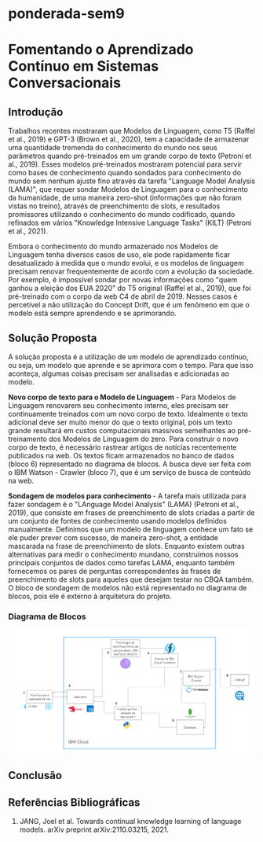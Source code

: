 # ponderada-sem9

# Fomentando o Aprendizado Contínuo em Sistemas Conversacionais

## Introdução

Trabalhos recentes mostraram que Modelos de Linguagem, como T5 (Raffel et al., 2019) e GPT-3 (Brown et al., 2020), tem a capacidade de armazenar uma quantidade tremenda do conhecimento do mundo nos seus parâmetros quando pré-treinados em um grande corpo de texto (Petroni et al., 2019). Esses modelos pré-treinados mostraram potencial para servir como bases de conhecimento quando sondados para conhecimento do mundo sem nenhum ajuste fino através da tarefa "Language Model Analysis (LAMA)", que requer sondar Modelos de Linguagem para o conhecimento da humanidade, de uma maneira zero-shot (informações que não foram vistas no treino), através de preenchimento de slots, e resultados promissores utilizando o conhecimento do mundo codificado, quando refinados em vários "Knowledge Intensive Language Tasks" (KILT) (Petroni et al., 2021). 

Embora o conhecimento do mundo armazenado nos Modelos de Linguagem tenha diversos casos de uso, ele pode rapidamente ficar desatualizado à medida que o mundo evolui, e os modelos de linguagem precisam renovar frequentemente de acordo com a evolução da sociedade. Por exemplo, é impossível sondar por novas informações como "quem ganhou a eleição dos EUA 2020" do T5 original (Raffel et al., 2019), que foi pré-treinado com o corpo da web C4 de abril de 2019. Nesses casos é percetível a não utilização do Concept Drift, que é um fenômeno em que o modelo está sempre aprendendo e se aprimorando. 

## Solução Proposta

A solução proposta é a utilização de um modelo de aprendizado contínuo, ou seja, um modelo que aprende e se aprimora com o tempo. Para que isso aconteça, algumas coisas precisam ser analisadas e adicionadas ao modelo.

<strong> Novo corpo de texto para o Modelo de Linguagem</strong> - Para Modelos de Linguagem renovarem seu conhecimento interno, eles precisam ser continuamente treinados com um novo corpo de texto. Idealmente o texto adicional deve ser muito menor do que o texto original, pois um texto grande resultará em custos computacionais massivos semelhantes ao pré-treinamento dos Modelos de Linguagem do zero. Para construir o novo corpo de texto, é necessário rastrear artigos de notícias recentemente publicados na web. Os textos ficam armazenados no banco de dados (bloco 6) representado no diagrama de blocos. A busca deve ser feita com o IBM Watson - Crawler (bloco 7), que é um serviço de busca de conteúdo na web. 

<strong> Sondagem de modelos para conhecimento </strong> - A tarefa mais utilizada para fazer sondagem é o "LAnguage Model Analysis" (LAMA) (Petroni et al., 2019), que consiste em frases de preenchimento de slots criadas a partir de um conjunto de fontes de conhecimento usando modelos definidos manualmente. Definimos que um modelo de linguagem conhece um fato se ele puder prever com sucesso, de maneira zero-shot, a entidade mascarada na frase de preenchimento de slots. Enquanto existem outras alternativas para medir o conhecimento mundano, construímos nossos principais conjuntos de dados como tarefas LAMA, enquanto também fornecemos os pares de perguntas correspondentes às frases de preenchimento de slots para aqueles que desejam testar no CBQA também. O bloco de sondagem de modelos não está representado no diagrama de blocos, pois ele é externo à arquitetura do projeto. 



### Diagrama de Blocos

![Diagrama de Blocos](./img/arquitetura.png)


## Conclusão

## Referências Bibliográficas

1. JANG, Joel et al. Towards continual knowledge learning of language models. arXiv preprint arXiv:2110.03215, 2021.